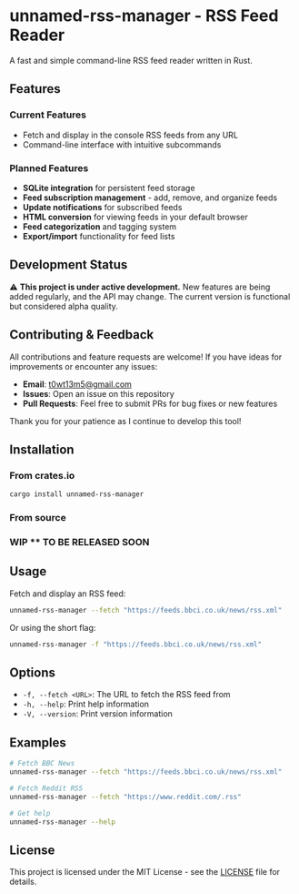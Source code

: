 # unnamed-rss-manager - RSS Feed Reader

A fast and simple command-line RSS feed reader written in Rust.

## Features

### Current Features

- Fetch and display in the console RSS feeds from any URL
- Command-line interface with intuitive subcommands

### Planned Features

- **SQLite integration** for persistent feed storage
- **Feed subscription management** - add, remove, and organize feeds
- **Update notifications** for subscribed feeds
- **HTML conversion** for viewing feeds in your default browser
- **Feed categorization** and tagging system
- **Export/import** functionality for feed lists

## Development Status

⚠️ **This project is under active development.** New features are being added regularly, and the API may change. The current version is functional but considered alpha quality.

## Contributing & Feedback

All contributions and feature requests are welcome! If you have ideas for improvements or encounter any issues:

- **Email**: t0wt13m5@gmail.com
- **Issues**: Open an issue on this repository
- **Pull Requests**: Feel free to submit PRs for bug fixes or new features

Thank you for your patience as I continue to develop this tool!

## Installation

### From crates.io

```bash
cargo install unnamed-rss-manager
```

### From source

### WIP \*\* TO BE RELEASED SOON

## Usage

Fetch and display an RSS feed:

```bash
unnamed-rss-manager --fetch "https://feeds.bbci.co.uk/news/rss.xml"
```

Or using the short flag:

```bash
unnamed-rss-manager -f "https://feeds.bbci.co.uk/news/rss.xml"
```

## Options

- `-f, --fetch <URL>`: The URL to fetch the RSS feed from
- `-h, --help`: Print help information
- `-V, --version`: Print version information

## Examples

```bash
# Fetch BBC News
unnamed-rss-manager --fetch "https://feeds.bbci.co.uk/news/rss.xml"

# Fetch Reddit RSS
unnamed-rss-manager --fetch "https://www.reddit.com/.rss"

# Get help
unnamed-rss-manager --help
```

## License

This project is licensed under the MIT License - see the [LICENSE](LICENSE) file for details.

